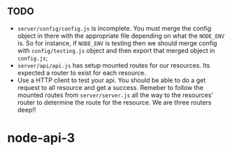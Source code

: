 ## TODO
* `server/config/config.js` is incomplete. You must merge the config object in there with the appropriate file depending on what the `NODE_ENV` is. So for instance, if `NODE_ENV` is testing then we should merge config with `config/testing.js` object and then export that merged object in `config.js`;
* `server/api/api.js` has setup mounted routes for our resources. Its expected a router to exist for each resource.
* Use a HTTP client to test your api. You should be able to do a get request to all resource and get a success. Remeber to follow the mounted routes from `server/server.js` all the way to the resources' router to determine the route for the resource. We are three routers deep!!
# node-api-3
